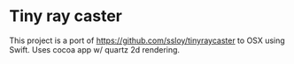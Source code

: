 # Tiny ray caster 
This project is a port of https://github.com/ssloy/tinyraycaster to OSX using Swift. 
Uses cocoa app w/ quartz 2d rendering.
